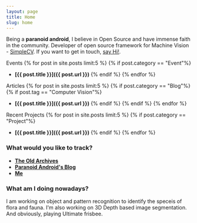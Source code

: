 ```yaml
---
layout: page
title: Home
slug: home
---
```

Being a __paranoid android__, I believe in Open Source and have immense faith in the community. Developer of open source framework for Machine Vision - [SimpleCV](http://simplecv.org/).
If you want to get in touch, <a href="mailto:jayrambhia777@gmail.com">say Hi!</a>.

Events
{% for post in site.posts limit:5 %}
{% if post.category == "Event"%}
- **[{{ post.title }}]({{ post.url }})**<!-- -->
{% endif %}
{% endfor %}

Articles
{% for post in site.posts limit:5 %}
{% if post.category == "Blog"%}
{% if post.tag == "Computer Vision"%}
- **[{{ post.title }}]({{ post.url }})**<!-- -->
{% endif %}
{% endif %}
{% endfor %}

Recent Projects
{% for post in site.posts limit:5 %}
{% if post.category == "Project"%}
- **[{{ post.title }}]({{ post.url }})**<!-- -->
{% endif %}
{% endfor %}

### What would you like to track?

- [**The Old Archives**](/archive)
- [**Paranoid Android's Blog**](/blog/)
- [**Me**](/me)

### What am I doing nowadays?

I am working on object and pattern recognition to identify the speceis of flora and fauna. I'm also working on 3D Depth based image segmentation. And obviously, playing Ultimate frisbee.
